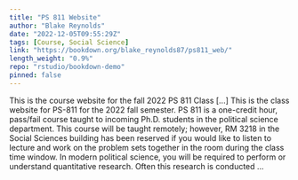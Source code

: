 ```yaml
---
title: "PS 811 Website"
author: "Blake Reynolds"
date: "2022-12-05T09:55:29Z"
tags: [Course, Social Science]
link: "https://bookdown.org/blake_reynolds87/ps811_web/"
length_weight: "0.9%"
repo: "rstudio/bookdown-demo"
pinned: false
---
```


This is the course website for the fall 2022 PS 811 Class [...] This is the class website for PS-811 for the 2022 fall semester. PS 811 is a one-credit hour, pass/fail course taught to incoming Ph.D. students in the political science department. This course will be taught remotely; however, RM 3218 in the Social Sciences building has been reserved if you would like to listen to lecture and work on the problem sets together in the room during the class time window. In modern political science, you will be required to perform or understand quantitative research. Often this research is conducted  ...
